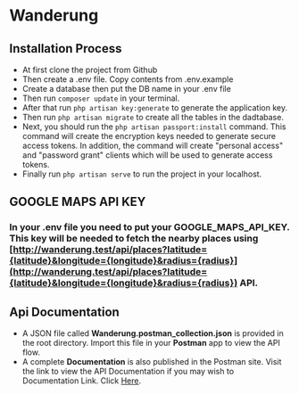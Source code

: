 # Wanderung

## Installation Process

-   At first clone the project from Github
-   Then create a .env file. Copy contents from .env.example
-   Create a database then put the DB name in your .env file
-   Then run `composer update` in your terminal.
-   After that run `php artisan key:generate` to generate the application key.
-   Then run `php artisan migrate` to create all the tables in the dadtabase.
-   Next, you should run the `php artisan passport:install` command. This command will create the encryption keys needed to generate secure access tokens. In addition, the command will create "personal access" and "password grant" clients which will be used to generate access tokens.
-   Finally run `php artisan serve` to run the project in your localhost.

## GOOGLE MAPS API KEY

### In your .env file you need to put your **GOOGLE_MAPS_API_KEY**. This key will be needed to fetch the nearby places using [http://wanderung.test/api/places?latitude={latitude}&longitude={longitude}&radius={radius}](http://wanderung.test/api/places?latitude={latitude}&longitude={longitude}&radius={radius}) API.

## Api Documentation

-   A JSON file called **Wanderung.postman_collection.json** is provided in the root directory. Import this file in your **Postman** app to view the API flow.
-   A complete **Documentation** is also published in the Postman site. Visit the link to view the API Documentation if you may wish to
    Documentation Link. Click [Here](https://documenter.getpostman.com/view/10879134/2s93sW7uZf).
